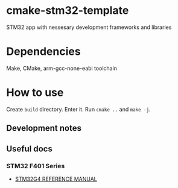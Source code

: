 # cmake-stm32-template
STM32 app with nessesary development frameworks and libraries

# Dependencies

Make, CMake, arm-gcc-none-eabi toolchain

# How to use

Create `build` directory.
Enter it.
Run `cmake ..` and `make -j`.

## Development notes

## Useful docs
### STM32 F401 Series
* [STM32G4 REFERENCE MANUAL](https://www.st.com/resource/en/reference_manual/rm0368-stm32f401xbc-and-stm32f401xde-advanced-armbased-32bit-mcus-stmicroelectronics.pdf)
